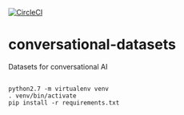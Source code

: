 [![CircleCI](https://circleci.com/gh/PolyAI-LDN/conversational-datasets.svg?style=svg&circle-token=25d37b8026cb0c81306db68d098703f81dd74da9)](https://circleci.com/gh/PolyAI-LDN/conversational-datasets)

# conversational-datasets
Datasets for conversational AI


##

```
python2.7 -m virtualenv venv
. venv/bin/activate
pip install -r requirements.txt
```
